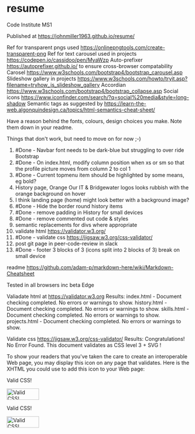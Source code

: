 # resume
Code Institute MS1

Published at https://johnmiller1963.github.io/resume/

Ref for transparent pngs used https://onlinepngtools.com/create-transparent-png
Ref for text carousel used in projects https://codepen.io/cassidoo/pen/MyaWzp
Auto-prefixer https://autoprefixer.github.io/ to ensure cross-browser compatability
Carosel https://www.w3schools.com/bootstrap4/bootstrap_carousel.asp
Slideshow gallery in projects https://www.w3schools.com/howto/tryit.asp?filename=tryhow_js_slideshow_gallery
Accordian https://www.w3schools.com/bootstrap4/bootstrap_collapse.asp
Social icons https://www.iconfinder.com/search/?q=social%20media&style=long-shadow
Semantic tags as suggested by https://learn-the-web.algonquindesign.ca/topics/html-semantics-cheat-sheet/

Have a reason behind the fonts, colours, design choices you make. Note them down in your readme.

Things that don't work, but need to move on for now ;-)

1) #Done - Navbar font needs to be dark-blue but struggling to over ride Bootstrap
2) #Done - On index.html, modify column position when xs or sm so that the profile picture moves from column 2 to col 1
3) #Done - Current topmenu item should be highlighted by some means, eg bold?
4) History page, Orange Our IT & Bridgewater logos looks rubbish with the orange background on hover
5) I think landing page (home) might look better with a background image?
6) #Done - Hide the border round history items
7) #Done - remove padding in History for small devices
8) #Done - remove commented out code & styles
9) semantic replacements for divs where appropriate
10) validate html https://validator.w3.org/
11) #Done - validate css https://jigsaw.w3.org/css-validator/
12) post git page in peer-code-review in slack
13) #Done - footer 3 blocks of 3 (icons split into 2 blocks of 3) break on small device

readme https://github.com/adam-p/markdown-here/wiki/Markdown-Cheatsheet

Tested in all browsers inc beta Edge

Valiadate html at https://validator.w3.org
Results:
index.html - Document checking completed. No errors or warnings to show.
history.html - Document checking completed. No errors or warnings to show.
skills.html - Document checking completed. No errors or warnings to show.
projects.html - Document checking completed. No errors or warnings to show.

Validate css https://jigsaw.w3.org/css-validator/
Results:
Congratulations! No Error Found.
This document validates as CSS level 3 + SVG !

To show your readers that you've taken the care to create an interoperable Web page, you may display this icon on any page that validates. Here is the XHTML you could use to add this icon to your Web page:

Valid CSS!
<p>
    <a href="http://jigsaw.w3.org/css-validator/check/referer">
        <img style="border:0;width:88px;height:31px"
            src="http://jigsaw.w3.org/css-validator/images/vcss"
            alt="Valid CSS!" />
    </a>
</p>
            
Valid CSS!
<p>
<a href="http://jigsaw.w3.org/css-validator/check/referer">
    <img style="border:0;width:88px;height:31px"
        src="http://jigsaw.w3.org/css-validator/images/vcss-blue"
        alt="Valid CSS!" />
    </a>
</p>
        
